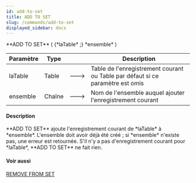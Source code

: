 ```yaml
---
id: add-to-set
title: ADD TO SET
slug: /commands/add-to-set
displayed_sidebar: docs
---
```


<!--REF #_command_.ADD TO SET.Syntax-->**ADD TO SET** ( {*laTable* ;} *ensemble* )<!-- END REF-->
<!--REF #_command_.ADD TO SET.Params-->
| Paramètre | Type |  | Description |
| --- | --- | --- | --- |
| laTable | Table | &#x1F852; | Table de l'enregistrement courant ou Table par défaut si ce paramètre est omis |
| ensemble | Chaîne | &#x1F852; | Nom de l'ensemble auquel ajouter l'enregistrement courant |

<!-- END REF-->

#### Description 

<!--REF #_command_.ADD TO SET.Summary-->**ADD TO SET** ajoute l'enregistrement courant de *laTable* à *ensemble*.<!-- END REF--> L'ensemble doit avoir déjà été créé ; si *ensemble* n'existe pas, une erreur est retournée. S'il n'y a pas d'enregistrement courant pour *laTable*, **ADD TO SET** ne fait rien.

#### Voir aussi 

[REMOVE FROM SET](remove-from-set.md)  